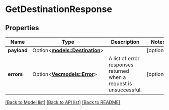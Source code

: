 # GetDestinationResponse

## Properties

Name | Type | Description | Notes
------------ | ------------- | ------------- | -------------
**payload** | Option<[**models::Destination**](Destination.md)> |  | [optional]
**errors** | Option<[**Vec<models::Error>**](Error.md)> | A list of error responses returned when a request is unsuccessful. | [optional]

[[Back to Model list]](../README.md#documentation-for-models) [[Back to API list]](../README.md#documentation-for-api-endpoints) [[Back to README]](../README.md)



